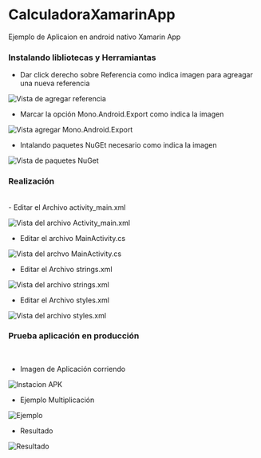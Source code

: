 # CalculadoraXamarinApp

Ejemplo de Aplicaion en android nativo Xamarin App
<br />
### Instalando libliotecas y Herramiantas

- Dar click derecho sobre Referencia como indica imagen para agreagar una nueva referencia

![Vista de agregar referencia](./Capturas/Imagen1.png)

- Marcar la opción Mono.Android.Export como indica la imagen 

![Vista agregar Mono.Android.Export](./Capturas/Captura6.PNG)

- Intalando paquetes NuGEt necesario como indica la imagen

![Vista de paquetes NuGet](./Capturas/Captura7.PNG)
<br />

### Realización
<br />
- Editar el Archivo activity_main.xml

![Vista del archivo Activity_main.xml](./Capturas/Captura1.PNG)

- Editar el archivo MainActivity.cs

![Vista del archvo MainActivity.cs](./Capturas/Captura2.PNG)

- Editar el Archivo strings.xml

![Vista del archivo strings.xml](./Capturas/Captura3.PNG)

- Editar el Archivo styles.xml

![Vista del archivo styles.xml](./Capturas/Captura4.PNG)
<br />

### Prueba aplicación en producción
<br />

- Imagen de Aplicación corriendo

![Instacion APK](./Capturas/1.png)

- Ejemplo Multiplicación

![Ejemplo](./Capturas/2.png)

- Resultado

![Resultado](./Capturas/3.png)

